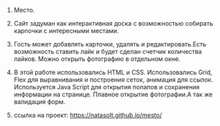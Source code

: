 1. Место.

2. Сайт задуман как интерактивная доска с возможностью собирать карnочки с интересными местами.

3. Гость может добавлять карточки, удалять и редактировать.Есть возможность ставить лайк и будет
 сделан счетчик количества лайков. Можно открыть фотографию в отдельном окне.

4. В этой работе использовались HTML и CSS. Использовались Grid, Flex для выравнивания
и построения сеток, анимация для ссылок. 
Используется Java Script для открытия попапов и 
сохранения информации на странице. Плавное открытие фотографии.А так же валидация форм.

5. ссылка на проект: https://natasolt.github.io/mesto/
